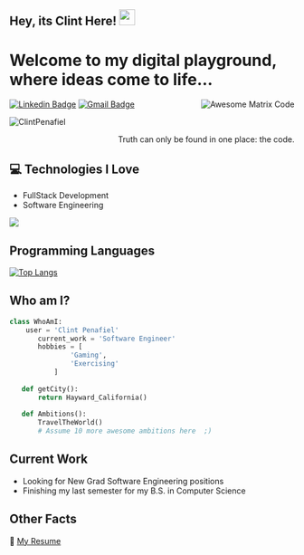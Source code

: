 ## Hey, its Clint Here! <img src="https://media.giphy.com/media/hvRJCLFzcasrR4ia7z/giphy.gif" width="28px" height="28px">

<h1>Welcome to my digital playground, where ideas come to life...</h1> 

<img src = 'https://media.giphy.com/media/qgQUggAC3Pfv687qPC/giphy.gif' alt = 'Awesome Matrix Code' align='right'/>

[![Linkedin Badge](https://img.shields.io/badge/-ClintPenafiel-blue?style=flat-square&logo=Linkedin&logoColor=white&link=ClintPenafiel)](https://www.linkedin.com/in/clintpenafiel/) [![Gmail Badge](https://img.shields.io/badge/-c_penafiel@u.pacific.edu-c14438?style=flat-square&logo=Gmail&logoColor=white&link=mailto:c_penafiel@u.pacific.edu)](mailto:c_penafiel@u.pacific.edu)
<p align="left"> <img src="https://komarev.com/ghpvc/?username=ClintPenafiel" alt="ClintPenafiel" /> </p>

<div style="text-align: right">Truth can only be found in one place: the code.</div>

## :computer: Technologies I Love
* FullStack Development
* Software Engineering

<img src = "https://github-readme-stats.vercel.app/api/top-langs/?username=clintpenafiel&layout=compact">

## Programming Languages
<!-- Add your programming languages here with the format:
<img src = 'Your Language Logo Link' width='30'/> 
-->
[![Top Langs](https://github-readme-stats.vercel.app/api/top-langs/?username=clintpenafiel)](https://github.com/clintpenafiel/github-readme-stats)

## Who am I?
 ```python
 class WhoAmI:
     user = 'Clint Penafiel'
        current_work = 'Software Engineer'
        hobbies = [
                'Gaming',
                'Exercising'
            ]
    
    def getCity():
        return Hayward_California()
    
    def Ambitions():
        TravelTheWorld()
        # Assume 10 more awesome ambitions here  ;)
 ```
## Current Work
* Looking for New Grad Software Engineering positions
* Finishing my last semester for my B.S. in Computer Science

## Other Facts
📝 [My Resume](https://drive.google.com/file/d/1_a0_gLSLyPlNZ9I-7HHJUNKl78i4DBMY/view?usp=sharing)




